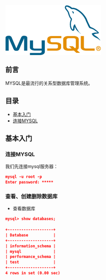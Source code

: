 <img src="/assets/mysql.png" width="300" hegiht="100" align=center />


## 前言

MYSQL是最流行的关系型数据库管理系统。

## 目录

* [基本入门](#base)
 * [连接MYSQL](#connect)


<a name="base"></a>
## 基本入门

<a name="connect"></a>
### 连接MYSQL

我们先连接mysql服务器：

```json
mysql -u root -p
Enter password: *****
```

### 查看、创建删除数据库

* 查看数据库

```json
mysql> show databases;

+--------------------+
| Database           |
+--------------------+
| information_schema |
| mysql              |
| performance_schema |
| test               |
+--------------------+
4 rows in set (0.00 sec)

```




